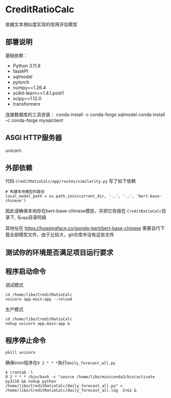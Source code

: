 # CreditRatioCalc

依据文本相似度实现的信用评估模型

## 部署说明
基础依赖：

* Python 3.11.8
* fastAPI
* sqlmodel
* pytorch
* numpy==1.26.4
* scikit-learn==1.4.1.post1
* scipy==1.12.0
* transformers

连接数据库的工具安装：
conda install -c conda-forge sqlmodel
conda install -c conda-forge mysqlclient

## ASGI HTTP服务器
uvicorn

## 外部依赖
代码 `CreditRatioCalc/app/routes/similarity.py` 写了如下依赖
```
# 构建本地模型的路径
local_model_path = os.path.join(current_dir, '..', '..', 'bert-base-chinese')
```
因此请确保本地存在bert-base-chinese模型，并把它存放在 `CreditRatioCalc`目录下, 与`app`目录同级

其地址在 https://huggingface.co/google-bert/bert-base-chinese
需要自行下载全部模型文件，由于比较大，git仓库中没有这些文件


## 测试你的环境是否满足项目运行要求


## 程序启动命令

调试模式
```
cd /home/libo/CreditRatioCalc
uvicorn app.main:app --reload
```    

生产模式
```
cd /home/libo/CreditRatioCalc
nohup uvicorn app.main:app &
```

## 程序停止命令
```
pkill uvicorn
```

确保cron程序在`0 2 * * *`执行`daily_forecast_all.py`
```
$ crontab -l
0 2 * * * /bin/bash -c "source /home/libo/miniconda3/bin/activate py3118 && nohup python /home/libo/CreditRatioCalc/daily_forecast_all.py" > /home/libo/CreditRatioCalc/daily_forecast_all.log  2>&1 &
```
